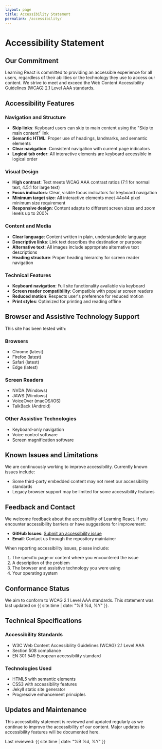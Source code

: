 ```yaml
---
layout: page
title: Accessibility Statement
permalink: /accessibility/
---
```


# Accessibility Statement

## Our Commitment

Learning React is committed to providing an accessible experience for all users, regardless of their abilities or the technology they use to access our content. We strive to meet and exceed the Web Content Accessibility Guidelines (WCAG) 2.1 Level AAA standards.

## Accessibility Features

### Navigation and Structure
- **Skip links**: Keyboard users can skip to main content using the "Skip to main content" link
- **Semantic HTML**: Proper use of headings, landmarks, and semantic elements
- **Clear navigation**: Consistent navigation with current page indicators
- **Logical tab order**: All interactive elements are keyboard accessible in logical order

### Visual Design
- **High contrast**: Text meets WCAG AAA contrast ratios (7:1 for normal text, 4.5:1 for large text)
- **Focus indicators**: Clear, visible focus indicators for keyboard navigation
- **Minimum target size**: All interactive elements meet 44x44 pixel minimum size requirement
- **Responsive design**: Content adapts to different screen sizes and zoom levels up to 200%

### Content and Media
- **Clear language**: Content written in plain, understandable language
- **Descriptive links**: Link text describes the destination or purpose
- **Alternative text**: All images include appropriate alternative text descriptions
- **Heading structure**: Proper heading hierarchy for screen reader navigation

### Technical Features
- **Keyboard navigation**: Full site functionality available via keyboard
- **Screen reader compatibility**: Compatible with popular screen readers
- **Reduced motion**: Respects user's preference for reduced motion
- **Print styles**: Optimized for printing and reading offline

## Browser and Assistive Technology Support

This site has been tested with:

### Browsers
- Chrome (latest)
- Firefox (latest)
- Safari (latest)
- Edge (latest)

### Screen Readers
- NVDA (Windows)
- JAWS (Windows)
- VoiceOver (macOS/iOS)
- TalkBack (Android)

### Other Assistive Technologies
- Keyboard-only navigation
- Voice control software
- Screen magnification software

## Known Issues and Limitations

We are continuously working to improve accessibility. Currently known issues include:

- Some third-party embedded content may not meet our accessibility standards
- Legacy browser support may be limited for some accessibility features

## Feedback and Contact

We welcome feedback about the accessibility of Learning React. If you encounter accessibility barriers or have suggestions for improvement:

- **GitHub Issues**: [Submit an accessibility issue](https://github.com/videlais/learning-react/issues)
- **Email**: Contact us through the repository maintainer

When reporting accessibility issues, please include:
1. The specific page or content where you encountered the issue
2. A description of the problem
3. The browser and assistive technology you were using
4. Your operating system

## Conformance Status

We aim to conform to WCAG 2.1 Level AAA standards. This statement was last updated on {{ site.time | date: "%B %d, %Y" }}.

## Technical Specifications

### Accessibility Standards
- W3C Web Content Accessibility Guidelines (WCAG) 2.1 Level AAA
- Section 508 compliance
- EN 301 549 European accessibility standard

### Technologies Used
- HTML5 with semantic elements
- CSS3 with accessibility features
- Jekyll static site generator
- Progressive enhancement principles

## Updates and Maintenance

This accessibility statement is reviewed and updated regularly as we continue to improve the accessibility of our content. Major updates to accessibility features will be documented here.

Last reviewed: {{ site.time | date: "%B %d, %Y" }}